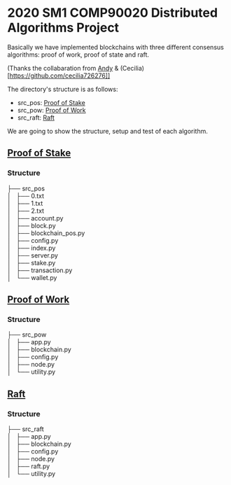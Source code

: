 # 2020 SM1 COMP90020 Distributed Algorithms Project
Basically we have implemented blockchains with three different consensus algorithms: proof of work, proof of state and raft. 

(Thanks the collabaration from [Andy](https://github.com/AndyFromTaiwan) & (Cecilia)[https://github.com/cecilia726276]]

The directory's structure is as follows: 

- src_pos: [Proof of Stake](#pos)
- src_pow: [Proof of Work](#pow)
- src_raft: [Raft](#raft)

We are going to show the structure, setup and test of each algorithm.

## [Proof of Stake](#pos)

### Structure

├── src_pos  
│   ├── 0.txt  
│   ├── 1.txt  
│   ├── 2.txt   
│   ├── account.py  
│   ├── block.py  
│   ├── blockchain_pos.py  
│   ├── config.py  
│   ├── index.py  
│   ├── server.py  
│   ├── stake.py  
│   ├── transaction.py  
│   └── wallet.py  


## [Proof of Work](#pow)

### Structure

├── src_pow  
│   ├── app.py  
│   ├── blockchain.py  
│   ├── config.py  
│   ├── node.py  
│   └── utility.py  


## [Raft](#raft)

### Structure

├── src_raft  
│   ├── app.py  
│   ├── blockchain.py  
│   ├── config.py  
│   ├── node.py  
│   ├── raft.py  
│   └── utility.py  
